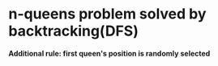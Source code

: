 # n-queens problem solved by backtracking(DFS)

<b>Additional rule: first queen's position is randomly selected</b>

